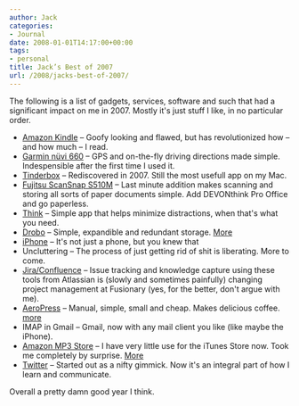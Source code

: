 ```yaml
---
author: Jack
categories:
- Journal
date: 2008-01-01T14:17:00+00:00
tags:
- personal
title: Jack’s Best of 2007
url: /2008/jacks-best-of-2007/
---
```


The following is a list of gadgets, services, software and such that had a significant impact on me in 2007. Mostly it's just stuff I like, in no particular order.

  * [Amazon Kindle][1] &#8211; Goofy looking and flawed, but has revolutionized how &#8211; and how much &#8211; I read.
  * [Garmin nüvi 660][2] &#8211; <span class="caps">GPS</span> and on-the-fly driving directions made simple. Indespensible after the first time I used it.
  * [Tinderbox][3] &#8211; Rediscovered in 2007. Still the most usefull app on my Mac.
  * [Fujitsu ScanSnap S510M][4] &#8211; Last minute addition makes scanning and storing all sorts of paper documents simple. Add <span class="caps">DEVON</span>think Pro Office and go paperless.
  * [Think][5] &#8211; Simple app that helps minimize distractions, when that's what you need.
  * [Drobo][6] &#8211; Simple, expandible and redundant storage. [More][7]
  * [iPhone][8] &#8211; It's not just a phone, but you knew that
  * Uncluttering &#8211; The process of just getting rid of shit is liberating. More to come.
  * [Jira/Confluence][9] &#8211; Issue tracking and knowledge capture using these tools from Atlassian is (slowly and sometimes painfully) changing project management at Fusionary (yes, for the better, don't argue with me).
  * [AeroPress][10] &#8211; Manual, simple, small and cheap. Makes delicious coffee. [more][11]
  * <span class="caps">IMAP</span> in Gmail &#8211; Gmail, now with any mail client you like (like maybe the iPhone).
  * [Amazon MP3 Store][12] &#8211; I have very little use for the iTunes Store now. Took me completely by surprise. [More][13]
  * [Twitter][14] &#8211; Started out as a nifty gimmick. Now it's an integral part of how I learn and communicate.

Overall a pretty damn good year I think.

 [1]: http://www.amazon.com/gp/product/B000FI73MA?ie=UTF8&tag=jackbaty-20&linkCode=as2&camp=1789&creative=9325&creativeASIN=B000FI73MA
 [2]: http://www.amazon.com/gp/product/B000H49LXQ?ie=UTF8&tag=jackbaty-20&linkCode=as2&camp=1789&creative=9325&creativeASIN=B000H49LXQ
 [3]: http://www.eastgate.com/Tinderbox
 [4]: http://www.amazon.com/gp/product/B000WJCX18?ie=UTF8&tag=jackbaty-20&linkCode=as2&camp=1789&creative=9325&creativeASIN=B000WJCX18
 [5]: http://freeverse.com/apps/app/?id=7013
 [6]: http://www.datarobotics.com/
 [7]: http://jackbaty.com/go/blog/entry/mybook-out-drobo-in/
 [8]: http://www.apple.com/iphone/
 [9]: http://www.atlassian.com/
 [10]: http://www.aerobie.com/Products/aeropress.htm
 [11]: http://jackbaty.com/go/blog/entry/aeropress-best-coffee-maker-ever/
 [12]: http://www.amazon.com/mp3
 [13]: http://jackbaty.com/go/blog/entry/amazon-mp3/
 [14]: http://twitter.com/